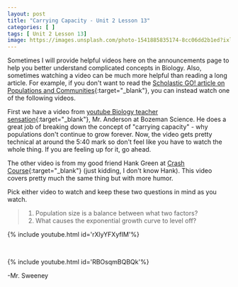 ```yaml
---
layout: post
title: "Carrying Capacity - Unit 2 Lesson 13"
categories: [ ]
tags: [ Unit 2 Lesson 13]
image: https://images.unsplash.com/photo-1541885835174-8cc06dd2b1ed?ixlib=rb-1.2.1&ixid=eyJhcHBfaWQiOjEyMDd9&auto=format&fit=crop&w=750&q=80
---
```


Sometimes I will provide helpful videos here on the announcements page to help you better understand complicated concepts in Biology. Also, sometimes watching a video can be much more helpful than reading a long article. For example, if you don't want to read the [Scholastic GO! article on Populations and Communities](https://go.scholastic.com/I/article/444/446/4444465.html?ucn=610753097&cred=Y2FsbGN8Y2FsbGM){:target="_blank"}, you can instead watch one of the following videos.

First we have a video from [youtube Biology teacher sensation](https://www.bozemanscience.com/about){:target="_blank"}, Mr. Anderson at Bozeman Science. He does a great job of breaking down the concept of "carrying capacity" - why populations don't continue to grow forever. Now, the video gets pretty technical at around the 5:40 mark so don't feel like you have to watch the whole thing. If you are feeling up for it, go ahead.

The other video is from my good friend Hank Green at [Crash Course](https://thecrashcourse.com/about){:target="_blank"} (just kidding, I don't know Hank). This video covers pretty much the same thing but with more humor.

Pick either video to watch and keep these two questions in mind as you watch.

> 1. Population size is a balance between what two factors?
> 2. What causes the exponential growth curve to level off?

{% include youtube.html id='rXlyYFXyfIM'%}

<br>

{% include youtube.html id='RBOsqmBQBQk'%}

-Mr. Sweeney